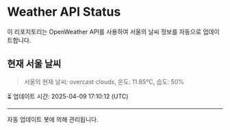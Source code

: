 
# Weather API Status

이 리포지토리는 OpenWeather API를 사용하여 서울의 날씨 정보를 자동으로 업데이트합니다.

## 현재 서울 날씨
> 서울의 현재 날씨: overcast clouds, 온도: 11.85°C, 습도: 50%

⏳ 업데이트 시간: 2025-04-09 17:10:12 (UTC)

---
자동 업데이트 봇에 의해 관리됩니다.
